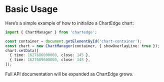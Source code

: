 # Basic Usage

Here’s a simple example of how to initialize a ChartEdge chart:

```typescript
import { ChartManager } from 'chartedge';

const container = document.getElementById('chart-container');
const chart = new ChartManager(container, { showOverlayLine: true });
chart.setData([
  { time: 1627686000000, close: 145 },
  { time: 1627689600000, close: 148 },
]);
```

Full API documentation will be expanded as ChartEdge grows.
